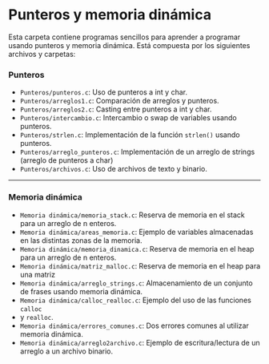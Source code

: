 # Punteros y memoria dinámica

Esta carpeta contiene programas sencillos para aprender a programar usando
punteros y memoria dinámica. Está compuesta por los siguientes
archivos y carpetas:

### Punteros

 - `Punteros/punteros.c`: Uso de punteros a int y char.
 - `Punteros/arreglos1.c`: Comparación de arreglos y punteros.
 - `Punteros/arreglos2.c`: Casting entre punteros a int y char.
 - `Punteros/intercambio.c`: Intercambio o swap de variables usando punteros.
 - `Punteros/strlen.c`: Implementación de la función `strlen()` usando punteros.
 - `Punteros/arreglo_punteros.c`: Implementación de un arreglo de strings (arreglo de punteros a char)
 - `Punteros/archivos.c`: Uso de archivos de texto y binario.

---

### Memoria dinámica

 - `Memoria dinámica/memoria_stack.c`: Reserva de memoria en el stack para un arreglo de n enteros.
 - `Memoria dinámica/areas_memoria.c`: Ejemplo de variables almacenadas en las distintas zonas de la memoria.
 - `Memoria dinámica/memoria_dinamica.c`: Reserva de memoria en el heap para un arreglo de n enteros.
 - `Memoria dinámica/matriz_malloc.c`: Reserva de memoria en el heap para una matriz
 - `Memoria dinámica/arreglo_strings.c`: Almacenamiento de un conjunto de frases usando memoria dinámica.
 - `Memoria dinámica/calloc_realloc.c`: Ejemplo del uso de las funciones `calloc`
 - y `realloc`.
 - `Memoria dinámica/errores_comunes.c`: Dos errores comunes al utilizar memoria dinámica.
 - `Memoria dinámica/arreglo2archivo.c`: Ejemplo de escritura/lectura de un arreglo a un archivo binario.
